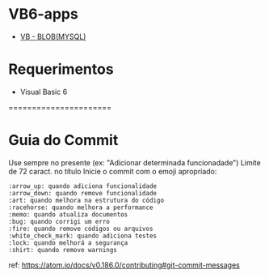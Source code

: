 VB6-apps
=======================

- [VB - BLOB(MYSQL)](https://github.com/NathanaelDelfino/VB6_MySQL_BLOB)

Requerimentos
=======================

- Visual Basic 6

======================

Guia do Commit
======================
Use sempre no presente (ex: "Adicionar determinada funcionadade")
Limite de 72 caract. no título
Inicie o commit com o emoji apropriado:

    :arrow_up: quando adiciona funcionalidade
    :arrow_down: quando remove funcionalidade
    :art: quando melhora na estrutura do código
    :racehorse: quando melhora a performance
    :memo: quando atualiza documentos
    :bug: quando corrigi um erro
    :fire: quando remove códigos ou arquivos
    :white_check_mark: quando adiciona testes
    :lock: quando melhorá a segurança         
    :shirt: quando remove warnings
  
ref: https://atom.io/docs/v0.186.0/contributing#git-commit-messages
